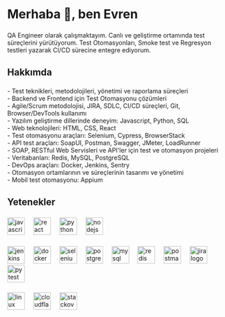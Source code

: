 <h1 align="left">Merhaba 👋, ben Evren</h1>

###

<p align="left">QA Engineer olarak çalışmaktayım. Canlı ve geliştirme ortamında test süreçlerini yürütüyorum. Test Otomasyonları, Smoke test ve Regresyon testleri yazarak CI/CD sürecine entegre ediyorum. </p>

###

<h2 align="left">Hakkımda</h2>

###

<p align="left"> - Test teknikleri, metodolojileri, yönetimi ve raporlama süreçleri <br> - Backend ve Frontend için Test Otomasyonu çözümleri <br> - Agile/Scrum metodolojisi, JIRA, SDLC, CI/CD süreçleri, Git, Browser/DevTools kullanımı <br> - Yazılım geliştirme dillerinde deneyim: Javascript, Python, SQL <br> - Web teknolojileri: HTML, CSS, React <br> - Test otomasyonu araçları: Selenium, Cypress, BrowserStack <br> - API test araçları: SoapUI, Postman, Swagger, JMeter, LoadRunner <br> - SOAP, RESTful Web Servisleri ve API'ler için test ve otomasyon projeleri <br> - Veritabanları: Redis, MySQL, PostgreSQL <br> - DevOps araçları: Docker, Jenkins, Sentry <br> - Otomasyon ortamlarının ve süreçlerinin tasarımı ve yönetimi <br> - Mobil test otomasyonu: Appium </p>

###

<h2 align="left">Yetenekler</h2>

###

<div align="left">
  <img src="https://cdn.jsdelivr.net/gh/devicons/devicon/icons/javascript/javascript-original.svg" height="40" alt="javascript logo"  />
  <img width="12" />
  <img src="https://cdn.jsdelivr.net/gh/devicons/devicon/icons/react/react-original.svg" height="40" alt="react logo"  />
  <img width="12" />
  <img src="https://skillicons.dev/icons?i=py" height="40" alt="python logo"  />
  <img width="12" />
  <img src="https://cdn.jsdelivr.net/gh/devicons/devicon/icons/nodejs/nodejs-original.svg" height="40" alt="nodejs logo"  />
</div>

###

<div align="left">
  <img src="https://skillicons.dev/icons?i=jenkins" height="40" alt="jenkins logo"  />
  <img width="12" />
  <img src="https://cdn.jsdelivr.net/gh/devicons/devicon/icons/docker/docker-original.svg" height="40" alt="docker logo"  />
  <img width="12" />
  <img src="https://cdn.simpleicons.org/selenium/43B02A" height="40" alt="selenium logo"  />
  <img width="12" />
  <img src="https://cdn.jsdelivr.net/gh/devicons/devicon/icons/postgresql/postgresql-original.svg" height="40" alt="postgresql logo"  />
  <img width="12" />
  <img src="https://cdn.jsdelivr.net/gh/devicons/devicon/icons/mysql/mysql-original.svg" height="40" alt="mysql logo"  />
  <img width="12" />
  <img src="https://cdn.jsdelivr.net/gh/devicons/devicon/icons/redis/redis-original.svg" height="40" alt="redis logo"  />
  <img width="12" />
  <img src="https://skillicons.dev/icons?i=postman" height="40" alt="postman logo"  />
  <img width="12" />
  <img src="https://cdn.jsdelivr.net/gh/devicons/devicon/icons/jira/jira-original.svg" height="40" alt="jira logo"  />
  <img width="12" />
  <img src="https://cdn.simpleicons.org/pytest/0A9EDC" height="40" alt="pytest logo"  />
</div>

###

<div align="left">
  <img src="https://cdn.jsdelivr.net/gh/devicons/devicon/icons/linux/linux-original.svg" height="40" alt="linux logo"  />
  <img width="12" />
  <img src="https://skillicons.dev/icons?i=cloudflare" height="40" alt="cloudflare logo"  />
  <img width="12" />
  <img src="https://skillicons.dev/icons?i=stackoverflow" height="40" alt="stackoverflow logo"  />
</div>

###

